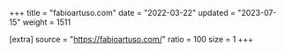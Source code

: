 +++
title = "fabioartuso.com"
date = "2022-03-22"
updated = "2023-07-15"
weight = 1511

[extra]
source = "https://fabioartuso.com/"
ratio = 100
size = 1
+++
